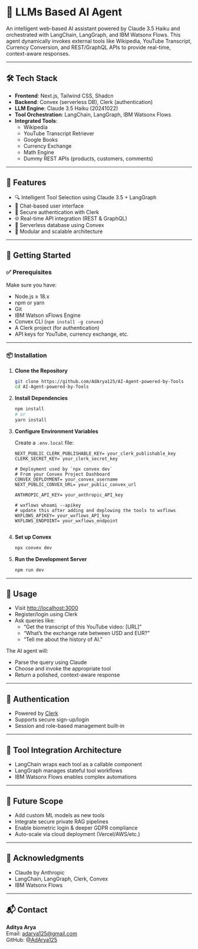 # 🤖 LLMs Based AI Agent

An intelligent web-based AI assistant powered by Claude 3.5 Haiku and orchestrated with LangChain, LangGraph, and IBM Watsonx Flows. This agent dynamically invokes external tools like Wikipedia, YouTube Transcript, Currency Conversion, and REST/GraphQL APIs to provide real-time, context-aware responses.


---


## 🛠️ Tech Stack

- **Frontend**: Next.js, Tailwind CSS, Shadcn
- **Backend**: Convex (serverless DB), Clerk (authentication)
- **LLM Engine**: Claude 3.5 Haiku (20241022)
- **Tool Orchestration**: LangChain, LangGraph, IBM Watsonx Flows
- **Integrated Tools**:
  - Wikipedia
  - YouTube Transcript Retriever
  - Google Books
  - Currency Exchange
  - Math Engine
  - Dummy REST APIs (products, customers, comments)



---



## 📸 Features

- 🔍 Intelligent Tool Selection using Claude 3.5 + LangGraph  
- 💬 Chat-based user interface  
- 🔐 Secure authentication with Clerk  
- 🌐 Real-time API integration (REST & GraphQL)  
- 💾 Serverless database using Convex  
- 🧩 Modular and scalable architecture  



---



## 🚀 Getting Started

### ✅ Prerequisites

Make sure you have:

- Node.js ≥ 18.x
- npm or yarn
- Git
- IBM Watson xFlows Engine
- Convex CLI (`npm install -g convex`)
- A Clerk project (for authentication)
- API keys for YouTube, currency exchange, etc.

---

### 📦 Installation

1. **Clone the Repository**
   ```bash
   git clone https://github.com/AdArya125/AI-Agent-powered-by-Tools
   cd AI-Agent-powered-by-Tools
   ```

2. **Install Dependencies**
   ```bash
   npm install
   # or
   yarn install
   ```

3. **Configure Environment Variables**

   Create a `.env.local` file:
   ```env
   NEXT_PUBLIC_CLERK_PUBLISHABLE_KEY= your_clerk_publishable_key
   CLERK_SECRET_KEY= your_clerk_secret_key
   
   # Deployment used by `npx convex dev`
   # From your Convex Project Dashboard
   CONVEX_DEPLOYMENT= your_convex_username
   NEXT_PUBLIC_CONVEX_URL= your_public_convex_url

   ANTHROPIC_API_KEY= your_anthropic_API_key

   # wxflows whoami --apikey
   # update this after adding and deplowing the tools to wxflows
   WXFLOWS_APIKEY= your_wxflows_API_key
   WXFLOWS_ENDPOINT= your_wxflows_endpoint
  
   ```

4. **Set up Convex**
   ```bash
   npx convex dev
   ```

5. **Run the Development Server**
   ```bash
   npm run dev
   ```

---

## 🧪 Usage

- Visit [http://localhost:3000](http://localhost:3000)
- Register/login using Clerk
- Ask queries like:
  - “Get the transcript of this YouTube video: [URL]”
  - “What’s the exchange rate between USD and EUR?”
  - “Tell me about the history of AI.”

The AI agent will:
- Parse the query using Claude
- Choose and invoke the appropriate tool
- Return a polished, context-aware response

---

## 🔐 Authentication

- Powered by [Clerk](https://clerk.dev)
- Supports secure sign-up/login
- Session and role-based management built-in

---

## 🧩 Tool Integration Architecture

- LangChain wraps each tool as a callable component
- LangGraph manages stateful tool workflows
- IBM Watsonx Flows enables complex automations

---

## 🧠 Future Scope

- Add custom ML models as new tools  
- Integrate secure private RAG pipelines  
- Enable biometric login & deeper GDPR compliance  
- Auto-scale via cloud deployment (Vercel/AWS/etc.)  



---



## 🙌 Acknowledgments

- Claude by Anthropic  
- LangChain, LangGraph, Clerk, Convex  
- IBM Watsonx Flows


---



## 📬 Contact

**Aditya Arya**  
Email: adarya125@gmail.com  
GitHub: [@AdArya125](https://github.com/AdArya125)

